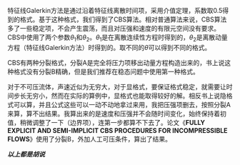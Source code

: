 ​		特征线Galerkin方法是通过沿着特征线离散时间项，采用介值定理，系数取0.5得到的格式。基于这种格式，我们得到了CBS算法。相对普通算法来说，CBS算法多了一些稳定项，不会产生震荡，而且对压强和速度的有限元空间没有要求。CBS中使用了两个参数$\theta_1$和$\theta_2$。$\theta_1$是在离散连续性方程时得到的，$\theta_2$是离散动量方程（特征线Galerkin方法）时得到的。取不同的$\theta$可以得到不同的格式。

​		CBS有两种分裂格式，分裂A是完全将压力项移出动量方程构造出来的，书上说这种格式没有分裂B精确，但是我们推荐在稳态问题中使用第一种格式。

​		对于不可压流体，声速近似为无穷大，对于显格式，要保证格式稳定，就需要让时间步长无穷小，然而在实际的算例中，显格式也能取得较好的解。相反书上说隐格式可以算，并且公式这些可以一动不动地拿过来用，我把压强项删去，按照分裂A来算，算不出结果。我算出来的是速度和压强并不会随时间变化，始终保持着初值，稍微调整了一下（边界项），连第一步都算不下去了。论文《**FULLY EXPLICIT AND SEMI-IMPLICIT CBS PROCEDURES FOR INCOMPRESSIBLE FLOWS**》使用了分裂B，外加人工可压条件，算出了结果。



***以上都是胡说***